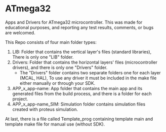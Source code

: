 # ATmega32
Apps and Drivers for ATmega32 microcontroller. This was made for educational purposes, and reporting any test results, comments, or bugs are welcomed.

This Repo consists of four main folder types:
  1. LIB: Folder that contains the vertical layer's files (standard libraries), There is only one "LIB" folder.
  2. Drivers: Folder that contains the horizontal layers' files (microcontroller drivers), and there is only one "Drivers" folder.
       * The "Drivers" folder contains two separate folders one for each layer (MCAL, HAL), To use any driver it must be included
         in the make file either manually or through your SDK.
  4. APP_x_app-name: App folder that contains the main app and its generated files from the build process, and there is a folder for each project.
  5. APP_x_app-name_SIM: Simulation folder contains simulation files created with proteus simulation.

At last, there is a file called Template_prog containing template main and template make file for manual use (without SDK).

